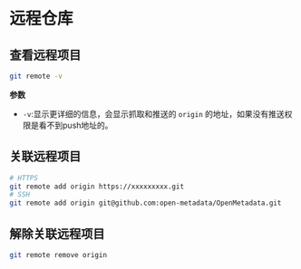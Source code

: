 # 远程仓库

## 查看远程项目

```sh
git remote -v
```

**参数**

- `-v`:显示更详细的信息，会显示抓取和推送的 `origin` 的地址，如果没有推送权限是看不到push地址的。

## 关联远程项目

```sh
# HTTPS
git remote add origin https://xxxxxxxxx.git
# SSH
git remote add origin git@github.com:open-metadata/OpenMetadata.git
```

## 解除关联远程项目

```sh
git remote remove origin
```